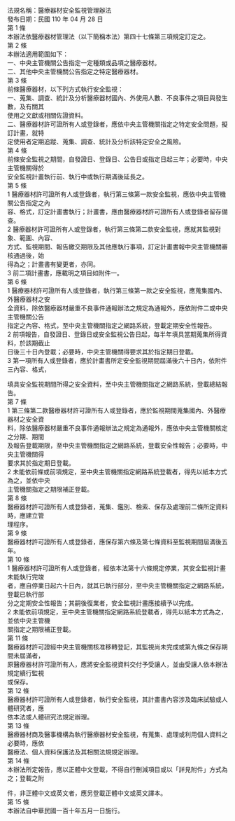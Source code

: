法規名稱：醫療器材安全監視管理辦法  
發布日期：民國 110 年 04 月 28 日  
第 1 條  
本辦法依醫療器材管理法（以下簡稱本法）第四十七條第三項規定訂定之。  
第 2 條  
本辦法適用範圍如下：  
一、中央主管機關公告指定一定種類或品項之醫療器材。  
二、其他中央主管機關公告指定之特定醫療器材。  
第 3 條  
前條醫療器材，以下列方式執行安全監視：  
一、蒐集、調查、統計及分析醫療器材國內、外使用人數、不良事件之項目與發生數，及有關其  
使用之文獻或相關佐證資料。  
二、醫療器材許可證所有人或登錄者，應依中央主管機關指定之特定安全問題，擬訂計畫，就特  
定使用者定期追蹤、蒐集、調查、統計及分析該特定安全之風險。  
第 4 條  
前條安全監視之期間，自發證日、登錄日、公告日或指定日起三年；必要時，中央主管機關得於  
安全監視計畫執行前、執行中或執行期滿後延長之。  
第 5 條  
1 醫療器材許可證所有人或登錄者，執行第三條第一款安全監視，應依中央主管機關公告指定之內  
容、格式，訂定計畫書執行；計畫書，應由醫療器材許可證所有人或登錄者留存備查。  
2 醫療器材許可證所有人或登錄者，執行第三條第二款安全監視，應就其監視對象、範圍、內容、  
方式、監視期間、報告繳交期限及其他應執行事項，訂定計畫書報中央主管機關審核通過後，始  
得為之；計畫書有變更者，亦同。  
3 前二項計畫書，應載明之項目如附件一。  
第 6 條  
1 醫療器材許可證所有人或登錄者，執行第三條第一款之安全監視，應蒐集國內、外醫療器材之安  
全資料，除依醫療器材嚴重不良事件通報辦法之規定為通報外，應依附件二或中央主管機關公告  
指定之內容、格式，至中央主管機關指定之網路系統，登載定期安全性報告。  
2 前項報告，自發證日、登錄日或安全監視公告日起，每半年填具當期蒐集所得資料，於該期截止  
日後三十日內登載；必要時，中央主管機關得要求其於指定期日登載。  
3 第一項所有人或登錄者，應於計畫書所定安全監視期間屆滿後六十日內，依附件三內容、格式，  


填具安全監視期間所得之安全資料，至中央主管機關指定之網路系統，登載總結報告。  
第 7 條  
1 第三條第二款醫療器材許可證所有人或登錄者，應於監視期間蒐集國內、外醫療器材之安全資  
料，除依醫療器材嚴重不良事件通報辦法之規定為通報外，應依中央主管機關核定之分期、期間  
及報告登載期限，至中央主管機關指定之網路系統，登載安全性報告；必要時，中央主管機關得  
要求其於指定期日登載。  
2 未能依前條或前項規定，至中央主管機關指定網路系統登載者，得先以紙本方式為之，並依中央  
主管機關指定之期限補正登載。  
第 8 條  
醫療器材許可證所有人或登錄者，蒐集、鑑別、檢索、保存及處理前二條所定資料時，應建立管  
理程序。  
第 9 條  
醫療器材許可證所有人或登錄者，應保存第六條及第七條資料至監視期間屆滿後五年。  
第 10 條  
1 醫療器材許可證所有人或登錄者，經依本法第十六條規定停業，其安全監視計畫未能執行完竣  
者，應自停業日起六十日內，就其已執行部分，至中央主管機關指定之網路系統，登載已執行部  
分之定期安全性報告；其嗣後復業者，安全監視計畫應接續予以完成。  
2 未能依前項規定，至中央主管機關指定網路系統登載者，得先以紙本方式為之，並依中央主管機  
關指定之期限補正登載。  
第 11 條  
醫療器材許可證經中央主管機關核准移轉登記，其監視尚未完成或第九條之保存期間未屆滿者，  
原醫療器材許可證所有人，應將安全監視資料交付予受讓人，並由受讓人依本辦法規定續行監視  
或保存。  
第 12 條  
醫療器材許可證所有人或登錄者，執行安全監視，其計畫書內容涉及臨床試驗或人體研究者，應  
依本法或人體研究法規定辦理。  
第 13 條  
醫療器材商及醫事機構為執行醫療器材安全監視，有蒐集、處理或利用個人資料之必要時，應依  
醫療法、個人資料保護法及其相關法規規定辦理。  
第 14 條  
本辦法所定報告，應以正體中文登載，不得自行刪減項目或以「詳見附件」方式為之；登載之附  


件，非正體中文或英文者，應另登載正體中文或英文譯本。  
第 15 條  
本辦法自中華民國一百十年五月一日施行。  


